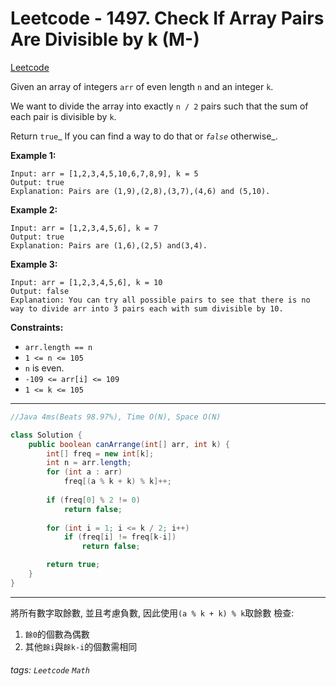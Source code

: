 # Leetcode - 1497. Check If Array Pairs Are Divisible by k (M-)

[Leetcode](https://leetcode.com/problems/check-if-array-pairs-are-divisible-by-k/)

Given an array of integers `arr` of even length `n` and an integer `k`.

We want to divide the array into exactly `n / 2` pairs such that the sum of each pair is divisible by `k`.

Return `true`_ If you can find a way to do that or _`false`_ otherwise_.

**Example 1:**
```
Input: arr = [1,2,3,4,5,10,6,7,8,9], k = 5
Output: true
Explanation: Pairs are (1,9),(2,8),(3,7),(4,6) and (5,10).
```
**Example 2:**
```
Input: arr = [1,2,3,4,5,6], k = 7
Output: true
Explanation: Pairs are (1,6),(2,5) and(3,4).
```
**Example 3:**
```
Input: arr = [1,2,3,4,5,6], k = 10
Output: false
Explanation: You can try all possible pairs to see that there is no way to divide arr into 3 pairs each with sum divisible by 10.
```
**Constraints:**

-   `arr.length == n`
-   `1 <= n <= 105`
-   `n` is even.
-   `-109 <= arr[i] <= 109`
-   `1 <= k <= 105`

---
```java
//Java 4ms(Beats 98.97%), Time O(N), Space O(N)

class Solution {
    public boolean canArrange(int[] arr, int k) {
        int[] freq = new int[k];
        int n = arr.length;
        for (int a : arr)
            freq[(a % k + k) % k]++;
        
        if (freq[0] % 2 != 0)
            return false;
        
        for (int i = 1; i <= k / 2; i++)
            if (freq[i] != freq[k-i])
                return false;

        return true;
    }
}
```
---

將所有數字取餘數, 並且考慮負數, 因此使用`(a % k + k) % k`取餘數
檢查:
1. `餘0`的個數為偶數
2. 其他`餘i`與`餘k-i`的個數需相同

###### tags: `Leetcode` `Math`